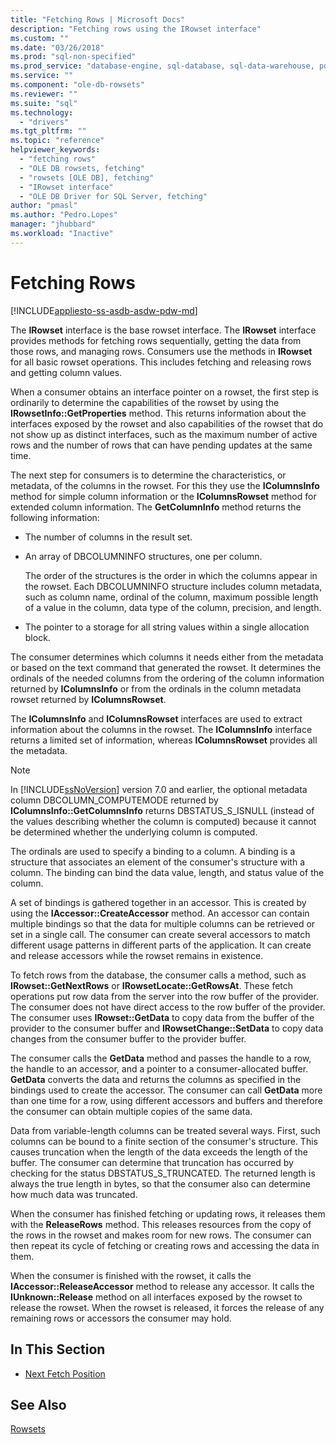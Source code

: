 ```yaml
---
title: "Fetching Rows | Microsoft Docs"
description: "Fetching rows using the IRowset interface"
ms.custom: ""
ms.date: "03/26/2018"
ms.prod: "sql-non-specified"
ms.prod_service: "database-engine, sql-database, sql-data-warehouse, pdw"
ms.service: ""
ms.component: "ole-db-rowsets"
ms.reviewer: ""
ms.suite: "sql"
ms.technology: 
  - "drivers"
ms.tgt_pltfrm: ""
ms.topic: "reference"
helpviewer_keywords: 
  - "fetching rows"
  - "OLE DB rowsets, fetching"
  - "rowsets [OLE DB], fetching"
  - "IRowset interface"
  - "OLE DB Driver for SQL Server, fetching"
author: "pmasl"
ms.author: "Pedro.Lopes"
manager: "jhubbard"
ms.workload: "Inactive"
---
```

# Fetching Rows
[!INCLUDE[appliesto-ss-asdb-asdw-pdw-md](../../../includes/appliesto-ss-asdb-asdw-pdw-md.md)]

  The **IRowset** interface is the base rowset interface. The **IRowset** interface provides methods for fetching rows sequentially, getting the data from those rows, and managing rows. Consumers use the methods in **IRowset** for all basic rowset operations. This includes fetching and releasing rows and getting column values.  
  
 When a consumer obtains an interface pointer on a rowset, the first step is ordinarily to determine the capabilities of the rowset by using the **IRowsetInfo::GetProperties** method. This returns information about the interfaces exposed by the rowset and also capabilities of the rowset that do not show up as distinct interfaces, such as the maximum number of active rows and the number of rows that can have pending updates at the same time.  
  
 The next step for consumers is to determine the characteristics, or metadata, of the columns in the rowset. For this they use the **IColumnsInfo** method for simple column information or the **IColumnsRowset** method for extended column information. The **GetColumnInfo** method returns the following information:  
  
-   The number of columns in the result set.  
  
-   An array of DBCOLUMNINFO structures, one per column.  
  
     The order of the structures is the order in which the columns appear in the rowset. Each DBCOLUMNINFO structure includes column metadata, such as column name, ordinal of the column, maximum possible length of a value in the column, data type of the column, precision, and length.  
  
-   The pointer to a storage for all string values within a single allocation block.  
  
 The consumer determines which columns it needs either from the metadata or based on the text command that generated the rowset. It determines the ordinals of the needed columns from the ordering of the column information returned by **IColumnsInfo** or from the ordinals in the column metadata rowset returned by **IColumnsRowset**.  
  
 The **IColumnsInfo** and **IColumnsRowset** interfaces are used to extract information about the columns in the rowset. The **IColumnsInfo** interface returns a limited set of information, whereas **IColumnsRowset** provides all the metadata.  
  
> [!NOTE]  
>  In [!INCLUDE[ssNoVersion](../../../includes/ssnoversion-md.md)] version 7.0 and earlier, the optional metadata column DBCOLUMN_COMPUTEMODE returned by **IColumnsInfo::GetColumnsInfo** returns DBSTATUS_S_ISNULL (instead of the values describing whether the column is computed) because it cannot be determined whether the underlying column is computed.  
  
 The ordinals are used to specify a binding to a column. A binding is a structure that associates an element of the consumer's structure with a column. The binding can bind the data value, length, and status value of the column.  
  
 A set of bindings is gathered together in an accessor. This is created by using the **IAccessor::CreateAccessor** method. An accessor can contain multiple bindings so that the data for multiple columns can be retrieved or set in a single call. The consumer can create several accessors to match different usage patterns in different parts of the application. It can create and release accessors while the rowset remains in existence.  
  
 To fetch rows from the database, the consumer calls a method, such as **IRowset::GetNextRows** or **IRowsetLocate::GetRowsAt**. These fetch operations put row data from the server into the row buffer of the provider. The consumer does not have direct access to the row buffer of the provider. The consumer uses **IRowset::GetData** to copy data from the buffer of the provider to the consumer buffer and **IRowsetChange::SetData** to copy data changes from the consumer buffer to the provider buffer.  
  
 The consumer calls the **GetData** method and passes the handle to a row, the handle to an accessor, and a pointer to a consumer-allocated buffer. **GetData** converts the data and returns the columns as specified in the bindings used to create the accessor. The consumer can call **GetData** more than one time for a row, using different accessors and buffers and therefore the consumer can obtain multiple copies of the same data.  
  
 Data from variable-length columns can be treated several ways. First, such columns can be bound to a finite section of the consumer's structure. This causes truncation when the length of the data exceeds the length of the buffer. The consumer can determine that truncation has occurred by checking for the status DBSTATUS_S_TRUNCATED. The returned length is always the true length in bytes, so that the consumer also can determine how much data was truncated.  
  
 When the consumer has finished fetching or updating rows, it releases them with the **ReleaseRows** method. This releases resources from the copy of the rows in the rowset and makes room for new rows. The consumer can then repeat its cycle of fetching or creating rows and accessing the data in them.  
  
 When the consumer is finished with the rowset, it calls the **IAccessor::ReleaseAccessor** method to release any accessor. It calls the **IUnknown::Release** method on all interfaces exposed by the rowset to release the rowset. When the rowset is released, it forces the release of any remaining rows or accessors the consumer may hold.  
  
## In This Section  
  
-   [Next Fetch Position](../../oledb/ole-db-rowsets/fetching-rows-next-fetch-position.md)  
  
## See Also  
 [Rowsets](../../oledb/ole-db-rowsets/rowsets.md)  
  
  
